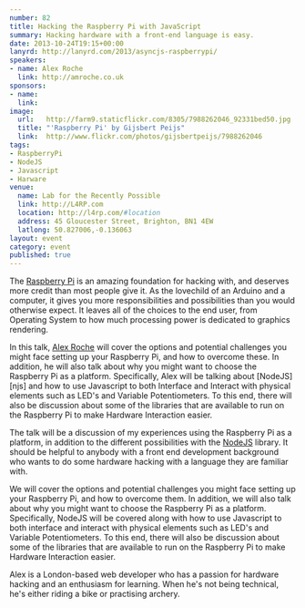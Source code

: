 ```yaml
---
number: 82
title: Hacking the Raspberry Pi with JavaScript
summary: Hacking hardware with a front-end language is easy.
date: 2013-10-24T19:15+00:00
lanyrd: http://lanyrd.com/2013/asyncjs-raspberrypi/
speakers:
- name: Alex Roche
  link: http://amroche.co.uk
sponsors:
- name: 
  link: 
image:
  url:   http://farm9.staticflickr.com/8305/7988262046_92331bed50.jpg
  title: "'Raspberry Pi' by Gijsbert Peijs"
  link:  http://www.flickr.com/photos/gijsbertpeijs/7988262046
tags:
- RaspberryPi
- NodeJS
- Javascript
- Harware
venue:
  name: Lab for the Recently Possible
  link: http://L4RP.com
  location: http://l4rp.com/#location
  address: 45 Gloucester Street, Brighton, BN1 4EW
  latlong: 50.827006,-0.136063
layout: event
category: event
published: true
---
```


The [Raspberry Pi][rp] is an amazing foundation for hacking with, and deserves more credit than most people give it. As the lovechild of an Arduino and a computer, it gives you more responsibilities and possibilities than you would otherwise expect. It leaves all of the choices to the end user, from Operating System to how much processing power is dedicated to graphics rendering.

In this talk, [Alex Roche][ar] will cover the options and potential challenges you might face setting up your Raspberry Pi, and how to overcome these. In addition, he will also talk about why you might want to choose the Raspberry Pi as a platform. Specifically, Alex will be talking about [NodeJS][njs] and how to use Javascript to both Interface and Interact with physical elements such as LED's and Variable Potentiometers. To this end, there will also be discussion about some of the libraries that are available to run on the Raspberry Pi to make Hardware Interaction easier.

The talk will be a discussion of my experiences using the Raspberry Pi as a platform, in addition to the different possibilities with the [NodeJS][node] library. It should be helpful to anybody with a front end development background who wants to do some hardware hacking with a language they are familiar with.

We will cover the options and potential challenges you might face setting up your Raspberry Pi, and how to overcome them. In addition, we will also talk about why you might want to choose the Raspberry Pi as a platform. Specifically, NodeJS will be covered along with how to use Javascript to both interface and interact with physical elements such as LED's and Variable Potentiometers. To this end, there will also be discussion about some of the libraries that are available to run on the Raspberry Pi to make Hardware Interaction easier.

Alex is a London-based web developer who has a passion for hardware hacking and an enthusiasm for learning. When he's not being technical, he's either riding a bike or practising archery.

[ar]: https://twitter.com/alexHacked
[rp]: http://www.raspberrypi.org
[node]: http://nodejs.org


